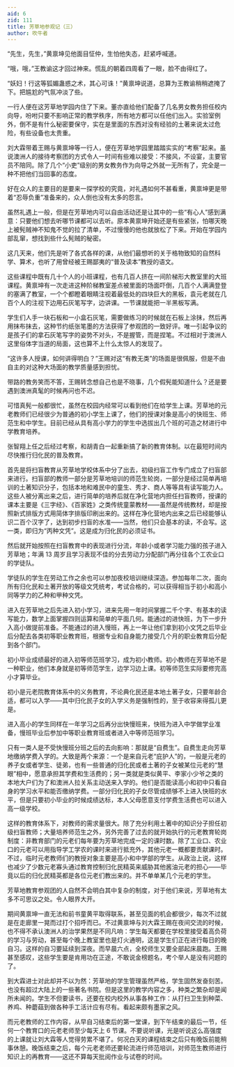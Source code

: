 ```yaml
---
aid: 6
zid: 111
title: 芳草地参观记（三）
author: 吹牛者
---
```


“先生，先生，”黄禀坤见他面目怔仲，生怕他失态，赶紧呼喊道。

“哦，哦，”王教谕这才回过神来。慌乱的朝着四周看了一眼，脸不由得红了。

“妖妇！行这等狐媚蛊惑之术，其心可诛！”黄禀坤说道，总算为王教谕稍稍遮掩了下。把尴尬的气氛冲淡了些。

一行人便在这芳草地学园内住了下来。董亦直给他们配备了几名男女教务担任校内向导，吩咐只要不影响正常的教学秩序，所有地方都可以任他们出入。实验室例外，倒不是有什么秘密要保守，实在是里面的东西对没有经验的土著来说太过危险，有些设备也太贵重。

刘大霖带着王赐与黄禀坤等一行人，便在芳草地学园里踏踏实实的“考察”起来。虽说澳洲人的接待考察团的方式令人一时间有些难以接受：不接风，不设宴，主要官员不陪同。除了几个“小吏”级别的男女教务作为向导之外就一无所有了，完全是一种不把他们当回事的态度。

好在众人的主要目的是要来一探学校的究竟，对礼遇如何不甚看重，黄禀坤更是带着“忍辱负重”准备来的，众人倒也没有太多的怨言。

虽然礼遇上一般，但是在芳草地内可以自由活动还是让其中的一些“有心人”感到满意：只要他们想去听哪节课都可以去听。原本黄禀坤开始还是有些紧张，怕哪天晚上被髡贼神不知鬼不觉的拉了清单，不过慢慢的他也就放松了下来。开始在学园内部乱窜，想找到些什么髡贼的秘密。

这几天来，他们先是听了各式各样的课，从他们最想听的关于格物致知的自然科学、算术，也听了用曾经被王赐鄙夷的“普及读本”教授的语文。

这些课程中既有几十个人的小班课程，也有几百人挤在一间阶梯形大教室里的大班课程。黄禀坤有一次走进这种阶梯教室差点被里面的场面吓倒，几百个人满满登登的塞满了教室，一个个都瞪着眼睛注视着最低处的四块巨大的黑板，袁元老就在几百个人的注视下边用石灰笔写字，边讲课。一节课就能把一半黑板写满。

学生们人手一块石板和一小盒石灰笔，需要做练习的时候就在石板上涂抹，然后再用抹布抹去，这种节约纸张笔墨的方法获得了参观团的一致好评。唯一引起争议的是孩子们的拿石灰笔写字的姿势不对头，不是握管，而是捏笔。不过相对于澳洲人这里俗体字当道的局面，这也算不上什么太惊人的发现了。

“这许多人授课，如何讲得明白？”王赐对这“有教无类”的场面是很佩服，但是不由自主的对这种大场面的教学质量感到担忧。

带路的教务笑而不答，王赐转念想自己也是不晓事，几个假髡能知道什么？还是要遇到澳洲真髦的时候再问也不迟。

可惜真髡一般都很忙，虽然在校园内经常可以看到他们在给学生上课。芳草地的元老教师们已经很少为普通的初小学生上课了，他们的授课对象是高小的快班生、师范生和中学生。目前已经从具有高小学力的学生中选拔出几个班的可造之材进行中学教育培养。

张智翔上任之后经过考察，和胡青白一起重新搞了新的教育体制。以在最短时间内尽快推行归化民的普及教育。

首先是将扫盲教育从芳草地学校体系中分了出去，初级扫盲工作专门成立了扫盲部来进行。扫盲部的教师一部分是芳草地培训的师范生轮岗，一部分是经过简单再培训的土著知识分子，包括本地和难民中的童生、秀才、商人等等具有读写能力人。这些人被分离出来之后，进行简单的培养后就在净化营地内担任扫盲教师，授课的课本主要是《三字经》、《百家姓》之类传统童蒙教材——虽然是传统教材，却是按照新式排版方式用简体字排版印刷出来的。这样在净化营地内出来之后已经能够认识二百个汉字了，达到初步扫盲的水准——当然，他们只会基本的读，不会写。这一类，即归为“丙种文凭”。这是成为归化民的必须证书。

然后就开始按照在扫盲教育中的表现进行分流，年龄小或者学习能力强的孩子进入芳草地；年满 13 周岁且学习表现不佳的分去劳动力分配部门再分往各个工农业口的学徒队。

学徒队的学生在劳动工作之余也可以参加夜校培训继续深造。参加每年二次，面向所有归化民和土著开放的等级文凭统考，考试合格的，可以获得相当于初小和高小同等学力的乙种和甲种文凭。

进入在芳草地之后先进入初小学习，进来先用一年时间掌握二千个字、有基本的读写能力，数学上面掌握四则运算和简单的平面几何。能通过的进快班，为下一步升入高小做提前准备。不能通过的进入慢班，再上一年让他们拿到初小文凭之后毕业后分配去各类初等职业教育班，根据专业和自身能力接受几个月的职业教育后分配到各个部门。

初小毕业成绩最好的进入初等师范班学习，成为初小教师。初小教师在芳草地不是一种职业，他们本身就是初等师范学生，边学习边上课。初等师范生实际要修完高小才算毕业。

初小是元老院教育体系中的义务教育，不论典化民还是本地土著子女，只要年龄合适，都可以入学——其中归化民子女的入学义务是强制性的，至于收容来得孤儿更是。

进入高小的学生同样在一年学习之后再分出快慢班来，快班为进入中学做学业准备，慢班毕业后参加中等职业教育班或者进入中等师范班学习。

只有一类人是不受快慢班分班之后的去向影响：那就是“自费生”。自费生走向芳草地缴纳学费入学的。大致是两个来源：一个是来自元老“庇护人”的，一般是元老的养子女或者学生、徒弟，也有一些普通的归化民或者土著的子女被某位元老的“慧眼”相中，愿意承担其学费和生活费的；另一类就是类似黄平、李家小少爷之类的本地大户们为了和澳洲人拉关系主动送来入学的。他们是否能读高小和初中只看自身的学习水平和能否缴纳学费。一部分归化民的子女尽管成绩够不上进入快班的水平，但是只要初小毕业的时候成绩达标，本人父母愿意支付学费生活费也可以进入高一级学校。

这样的教育体系下，对教师的需求量很大。除了充分利用土著中的知识分子担任初级扫盲教师；大量培养师范生之外，另外完善了过去的就开始执行的元老教育轮岗制度：非教育部门的元老们每年要为芳草地完成一定的课时数。除了工业口、农业口的元老可以用指导学工学农的课时来进行抵充外，其他元老一概都要贡献课时。不过，临时元老教师们的教授对象主要是高小和中学部的学生。从政治上说，这样也减少了少数元老寡头通过教育控制归化民精英来威胁其他酱油元老的担心——毕竟以后的归化民精英都是各位元老们教出来的。并不单单某几个元老的学生。

芳草地教育参观团的人自然不会明白其中复杂的制度，对于他们来说，芳草地有太多不可思议之处。令人眼界大开。

期间黄禀坤一直无法和前书童黄平取得联系，甚至见面的机会都很少，每次不过就是在走廊里一晃而过打个招呼而已。不过黄禀坤与刘大霖王赐在夜间交流的时候，也不得不承认澳洲人的治学果然是不同凡响：学生每天都要在学校里接受着高负荷的学习与劳动，甚至每个晚上教室里也是灯火通明，这是学生们正在进行每日的晚自习。这样的自习要延续到深夜。而早晨六点，全校师生又要全部起床晨跑。王赐甚至感叹，这些学生要是肯用功在正途，不敢说金榜题名，考个举人是没有问题的了。

到大霖进士对此却并不以为然：芳草地的学生管理虽然严格，学生固然发奋刻苦。也没有超过大陆上的一些著名书院。但是这里的教学内容之多，种类之繁杂却是闻所未闻的。学生不但要读书，还要在校内校外从事各种工作：从打扫卫生到种菜、养鸡、种蘑菇到做各种手工活计应有尽有。看起来颇有墨家之风。

而元老教师的工作内容，从早自习结束后的第一堂课，到下午结束的最后一节，任何一个教育口的元老老师至少每天上 6 节课。不要说听课，光是听说这么高强度的上课就让刘大霖等人觉得劳累不堪了。何况白天的课程结束之后只有晚饭前能稍事休憩。晚饭结束之后，每个元老老师还要轮流进行师范培训，对师范生教师进行知识上的再教育——这还不算每天批阅作业与试卷的时间。

